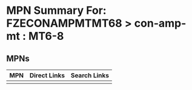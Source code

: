 



# MPN Summary For: FZECONAMPMTMT68 > con-amp-mt : MT6-8

## MPNs
  

|MPN|Direct Links|Search Links|
| :--- | :--- | :--- |
||||
